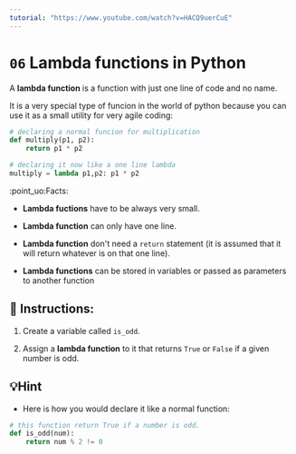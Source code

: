 ```yaml
---
tutorial: "https://www.youtube.com/watch?v=HACQ9uerCuE"
---
```



# `06` Lambda functions in Python

A **lambda function** is a function with just one line of code and no name.

It is a very special type of funcion in the world of python because you can use it as a small utility for very agile coding:

```python
# declaring a normal funcion for multiplication
def multiply(p1, p2):
    return p1 * p2

# declaring it now like a one line lambda
multiply = lambda p1,p2: p1 * p2
```
:point_uo:Facts:

+ **Lambda fuctions** have to be always very small.

+ **Lambda function** can only have one line.

+ **Lambda function** don't need a `return` statement (it is assumed that it will return whatever is on that one line).

+ **Lambda functions** can be stored in variables or passed as parameters to another function

## 📝 Instructions:

1. Create a variable called `is_odd`.

2. Assign a **lambda function** to it that returns `True` or `False` if a given number is odd.

## 💡Hint

+ Here is how you would declare it like a normal function:

```py
# this function return True if a number is odd.
def is_odd(num):
    return num % 2 != 0
```

